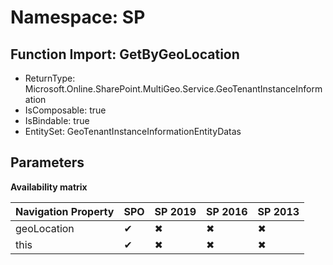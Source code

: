 # Namespace: SP

## Function Import: GetByGeoLocation

- ReturnType: Microsoft.Online.SharePoint.MultiGeo.Service.GeoTenantInstanceInformation
- IsComposable: true
- IsBindable: true
- EntitySet: GeoTenantInstanceInformationEntityDatas

## Parameters

**Availability matrix**

Navigation Property | SPO | SP 2019 | SP 2016 | SP 2013
----------|-----|---------|---------|--------
geoLocation | ✔ | ✖ | ✖ | ✖
this | ✔ | ✖ | ✖ | ✖
